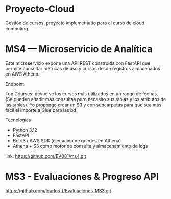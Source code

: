 # Proyecto-Cloud
Gestión de cursos, proyecto implementado para el curso de cloud computing

# MS4 — Microservicio de Analítica

Este microservicio expone una API REST construida con FastAPI que permite consultar métricas de uso y cursos desde registros almacenados en AWS Athena.

Endpoint

Top Courses: devuelve los cursos más utilizados en un rango de fechas.
(Se pueden añadir más consultas pero necesito sus tablas y los atributos de las tablas).
Yo propongo crear un S3 y con subcarpetas para que sea más facil el importe a Glue para las bd

Tecnologías
- Python 3.12
- FastAPI
- Boto3 / AWS SDK (ejecución de queries en Athena)
- Athena + S3 como motor de consulta y almacenamiento de logs

link: https://github.com/EV081/ms4.git


# MS3 - Evaluaciones & Progreso API
https://github.com/jcarlos-t/Evaluaciones-MS3.git
